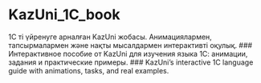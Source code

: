 # KazUni_1C_book
1С ті үйренуге арналған KazUni жобасы. Анимациялармен, тапсырмалармен және нақты мысалдармен интерактивті оқулық. ### Интерактивное пособие от KazUni для изучения языка 1С: анимации, задания и практические примеры. ### KazUni’s interactive 1C language guide with animations, tasks, and real examples.
